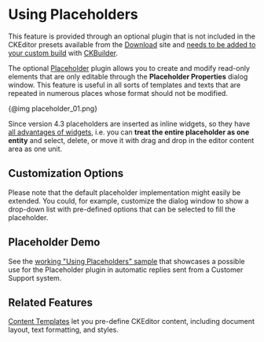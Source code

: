 <!--
Copyright (c) 2003-2017, CKSource - Frederico Knabben. All rights reserved.
For licensing, see LICENSE.md.
-->

# Using Placeholders

<p class="requirements">
	This feature is provided through an optional plugin that is not included in the CKEditor presets available from the <a href="https://ckeditor.com/ckeditor-4/download/">Download</a> site and <a href="#!/guide/dev_widget_installation">needs to be added to your custom build</a> with <a href="https://ckeditor.com/cke4/builder">CKBuilder</a>.
</p>

The optional [Placeholder](https://ckeditor.com/cke4/addon/placeholder) plugin allows you to create and modify read-only elements that are only editable through the **Placeholder Properties** dialog window. This feature is useful in all sorts of templates and texts that are repeated in numerous places whose format should not be modified.

{@img placeholder_01.png}

Since version 4.3 placeholders are inserted as inline widgets, so they have [all advantages of widgets](#!/guide/dev_widgets-section-common-usage-scenarios), i.e. you can **treat the entire placeholder as one entity** and select, delete, or move it with drag and drop in the editor content area as one unit.

## Customization Options

Please note that the default placeholder implementation might easily be extended. You could, for example, customize the dialog window to show a drop-down list with pre-defined options that can be selected to fill the placeholder.

## Placeholder Demo

See the [working "Using Placeholders" sample](../samples/placeholder.html) that showcases a possible use for the Placeholder plugin in automatic replies sent from a Customer Support system.

## Related Features

[Content Templates](https://ckeditor.com/cke4/addon/templates) let you pre-define CKEditor content, including document layout, text formatting, and styles.
